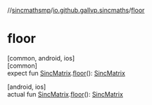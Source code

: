 //[sincmathsmp](../../index.md)/[io.github.gallvp.sincmaths](index.md)/[floor](floor.md)

# floor

[common, android, ios]\
[common]\
expect fun [SincMatrix](-sinc-matrix/index.md).[floor](floor.md)(): [SincMatrix](-sinc-matrix/index.md)

[android, ios]\
actual fun [SincMatrix](-sinc-matrix/index.md).[floor](floor.md)(): [SincMatrix](-sinc-matrix/index.md)
